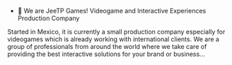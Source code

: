 - 👋 We are JeeTP Games!
Videogame and Interactive Experiences Production Company

Started in Mexico, it is currently a small production company especially for videogames which is already working with international clients.
We are a group of professionals from around the world where we take care of providing the best interactive solutions for your brand or business...



